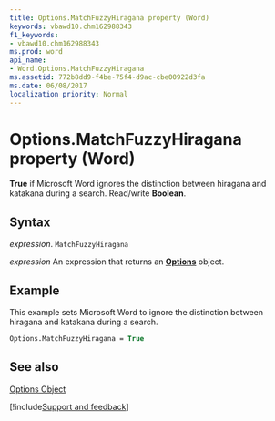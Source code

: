 ```yaml
---
title: Options.MatchFuzzyHiragana property (Word)
keywords: vbawd10.chm162988343
f1_keywords:
- vbawd10.chm162988343
ms.prod: word
api_name:
- Word.Options.MatchFuzzyHiragana
ms.assetid: 772b8dd9-f4be-75f4-d9ac-cbe00922d3fa
ms.date: 06/08/2017
localization_priority: Normal
---
```



# Options.MatchFuzzyHiragana property (Word)

 **True** if Microsoft Word ignores the distinction between hiragana and katakana during a search. Read/write **Boolean**.


## Syntax

_expression_. `MatchFuzzyHiragana`

 _expression_ An expression that returns an **[Options](Word.Options.md)** object.


## Example

This example sets Microsoft Word to ignore the distinction between hiragana and katakana during a search.


```vb
Options.MatchFuzzyHiragana = True
```


## See also


[Options Object](Word.Options.md)

[!include[Support and feedback](~/includes/feedback-boilerplate.md)]